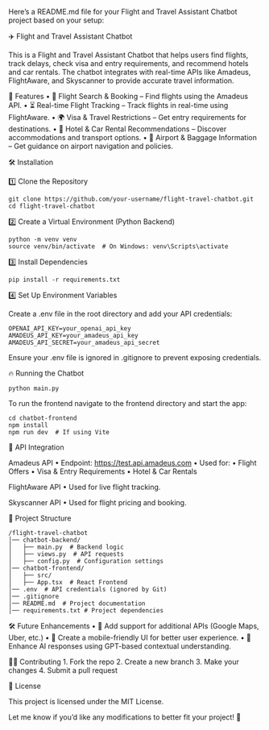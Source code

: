 Here’s a README.md file for your Flight and Travel Assistant Chatbot project based on your setup:

✈️ Flight and Travel Assistant Chatbot

This is a Flight and Travel Assistant Chatbot that helps users find flights, track delays, check visa and entry requirements, and recommend hotels and car rentals. The chatbot integrates with real-time APIs like Amadeus, FlightAware, and Skyscanner to provide accurate travel information.

🚀 Features
	•	🛫 Flight Search & Booking – Find flights using the Amadeus API.
	•	⏳ Real-time Flight Tracking – Track flights in real-time using FlightAware.
	•	🌍 Visa & Travel Restrictions – Get entry requirements for destinations.
	•	🏨 Hotel & Car Rental Recommendations – Discover accommodations and transport options.
	•	🛄 Airport & Baggage Information – Get guidance on airport navigation and policies.

🛠️ Installation

1️⃣ Clone the Repository

```
git clone https://github.com/your-username/flight-travel-chatbot.git
cd flight-travel-chatbot
```
2️⃣ Create a Virtual Environment (Python Backend)
```
python -m venv venv
source venv/bin/activate  # On Windows: venv\Scripts\activate
```
3️⃣ Install Dependencies
```
pip install -r requirements.txt
```
4️⃣ Set Up Environment Variables

Create a .env file in the root directory and add your API credentials:
```
OPENAI_API_KEY=your_openai_api_key
AMADEUS_API_KEY=your_amadeus_api_key
AMADEUS_API_SECRET=your_amadeus_api_secret
```

Ensure your .env file is ignored in .gitignore to prevent exposing credentials.

🔥 Running the Chatbot
```
python main.py
```
To run the frontend navigate to the frontend directory and start the app:
```
cd chatbot-frontend
npm install
npm run dev  # If using Vite
```
🛜 API Integration

Amadeus API
	•	Endpoint: https://test.api.amadeus.com
	•	Used for:
	•	Flight Offers
	•	Visa & Entry Requirements
	•	Hotel & Car Rentals

FlightAware API
	•	Used for live flight tracking.

Skyscanner API
	•	Used for flight pricing and booking.

📂 Project Structure
```
/flight-travel-chatbot
│── chatbot-backend/
│   ├── main.py  # Backend logic
│   ├── views.py  # API requests
│   ├── config.py  # Configuration settings
│── chatbot-frontend/
│   ├── src/
│   ├── App.tsx  # React Frontend
│── .env  # API credentials (ignored by Git)
│── .gitignore
│── README.md  # Project documentation
│── requirements.txt # Project dependencies
```
🛠️ Future Enhancements
	•	📡 Add support for additional APIs (Google Maps, Uber, etc.)
	•	📱 Create a mobile-friendly UI for better user experience.
	•	🧠 Enhance AI responses using GPT-based contextual understanding.

👨‍💻 Contributing
	1.	Fork the repo
	2.	Create a new branch
	3.	Make your changes
	4.	Submit a pull request

📜 License

This project is licensed under the MIT License.

Let me know if you’d like any modifications to better fit your project! 🚀
